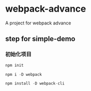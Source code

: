 # webpack-advance
A project for webpack advance

## step for simple-demo

### 初始化项目

```javascript
npm init
```

```javascript
npm i -D webpack
```

```javascript
npm install -D webpack-cli
```

